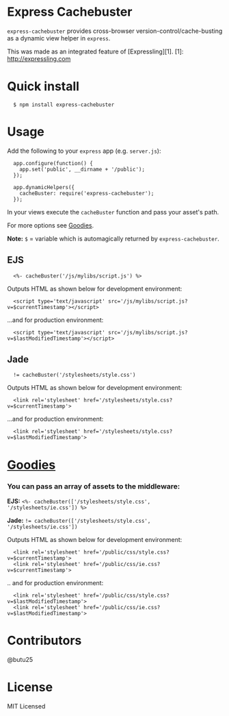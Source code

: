 
# Express Cachebuster

`express-cachebuster` provides cross-browser version-control/cache-busting as a dynamic view helper in `express`.

This was made as an integrated feature of [Expressling][1].
[1]: http://expressling.com


# Quick install

      $ npm install express-cachebuster

# Usage

Add the following to your `express` app (e.g. `server.js`):

      app.configure(function() {
        app.set('public', __dirname + '/public');
      });

      app.dynamicHelpers({
        cacheBuster: require('express-cachebuster');
      });


In your views execute the `cacheBuster` function and pass your asset's path.

For more options see <a href="#goodies">Goodies</a>.

**Note:** `$` = variable which is automagically returned by `express-cachebuster`.

## EJS

      <%- cacheBuster('/js/mylibs/script.js') %>

Outputs HTML as shown below for development environment:

      <script type='text/javascript' src='/js/mylibs/script.js?v=$currentTimestamp'></script>

...and for production environment:

      <script type='text/javascript' src='/js/mylibs/script.js?v=$lastModifiedTimestamp'></script>

## Jade

      != cacheBuster('/stylesheets/style.css')

Outputs HTML as shown below for development environment:

      <link rel='stylesheet' href='/stylesheets/style.css?v=$currentTimestamp'>

...and for production environment:

      <link rel='stylesheet' href='/stylesheets/style.css?v=$lastModifiedTimestamp'>

# <a href="#goodies" name="goodies">Goodies</a>

### You can pass an array of assets to the middleware:

**EJS:** `<%- cacheBuster(['/stylesheets/style.css', '/stylesheets/ie.css']) %>`

**Jade:** `!= cacheBuster(['/stylesheets/style.css', '/stylesheets/ie.css'])`

Outputs HTML as shown below for development environment:

      <link rel='stylesheet' href='/public/css/style.css?v=$currentTimestamp'>
      <link rel='stylesheet' href='/public/css/ie.css?v=$currentTimestamp'>

.. and for production environment:

      <link rel='stylesheet' href='/public/css/style.css?v=$lastModifiedTimestamp'>
      <link rel='stylesheet' href='/public/css/ie.css?v=$lastModifiedTimestamp'>

# Contributors

@butu25

# License

MIT Licensed
